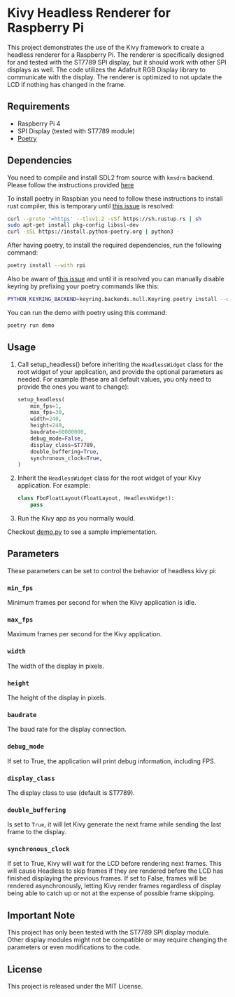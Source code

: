 # Kivy Headless Renderer for Raspberry Pi

This project demonstrates the use of the Kivy framework to create a headless renderer for a Raspberry Pi. The renderer is specifically designed for and tested with the ST7789 SPI display, but it should work with other SPI displays as well. The code utilizes the Adafruit RGB Display library to communicate with the display. The renderer is optimized to not update the LCD if nothing has changed in the frame.

## Requirements

- Raspberry Pi 4
- SPI Display (tested with ST7789 module)
- [Poetry](https://python-poetry.org/)

## Dependencies

You need to compile and install SDL2 from source with `kmsdrm` backend. Please follow the instructions provided [here](https://kivy.org/doc/stable/installation/installation-rpi.html#raspberry-pi-4-headless-installation-on-raspbian-buster)

To install poetry in Raspbian you need to follow these instructions to install rust compiler, this is temporary until [this issue](https://github.com/python-poetry/poetry/issues/7645) is resolved:

```sh
curl --proto '=https' --tlsv1.2 -sSf https://sh.rustup.rs | sh
sudo apt-get install pkg-config libssl-dev
curl -sSL https://install.python-poetry.org | python3 -
```

After having poetry, to install the required dependencies, run the following command:

```sh
poetry install --with rpi
```

Also be aware of [this issue](https://github.com/python-poetry/poetry/issues/1917) and until it is resolved you can manually disable keyring by prefixing your poetry commands like this:

```sh
PYTHON_KEYRING_BACKEND=keyring.backends.null.Keyring poetry install --with rpi
```

You can run the demo with poetry using this command:

```sh
poetry run demo
```

## Usage

1. Call setup_headless() before inheriting the `HeadlessWidget` class for the root widget of your application, and provide the optional parameters as needed. For example (these are all default values, you only need to provide the ones you want to change):

   ```python
   setup_headless(
       min_fps=1,
       max_fps=30,
       width=240,
       height=240,
       baudrate=60000000,
       debug_mode=False,
       display_class=ST7789,
       double_buffering=True,
       synchronous_clock=True,
   )
   ```

1. Inherit the `HeadlessWidget` class for the root widget of your Kivy application. For example:

   ```python
   class FboFloatLayout(FloatLayout, HeadlessWidget):
       pass
   ```

1. Run the Kivy app as you normally would.

Checkout [demo.py](./src/demo/demo.py) to see a sample implementation.

## Parameters

These parameters can be set to control the behavior of headless kivy pi:

### `min_fps`

Minimum frames per second for when the Kivy application is idle.

### `max_fps`

Maximum frames per second for the Kivy application.

### `width`

The width of the display in pixels.

### `height`

The height of the display in pixels.

### `baudrate`

The baud rate for the display connection.

### `debug_mode`

If set to True, the application will print debug information, including FPS.

### `display_class`

The display class to use (default is ST7789).

### `double_buffering`

Is set to `True`, it will let Kivy generate the next frame while sending the last frame to the display.

### `synchronous_clock`

If set to True, Kivy will wait for the LCD before rendering next frames. This will cause Headless to skip frames if they are rendered before the LCD has finished displaying the previous frames. If set to False, frames will be rendered asynchronously, letting Kivy render frames regardless of display being able to catch up or not at the expense of possible frame skipping.

## Important Note

This project has only been tested with the ST7789 SPI display module. Other display modules might not be compatible or may require changing the parameters or even modifications to the code.

## License

This project is released under the MIT License.
